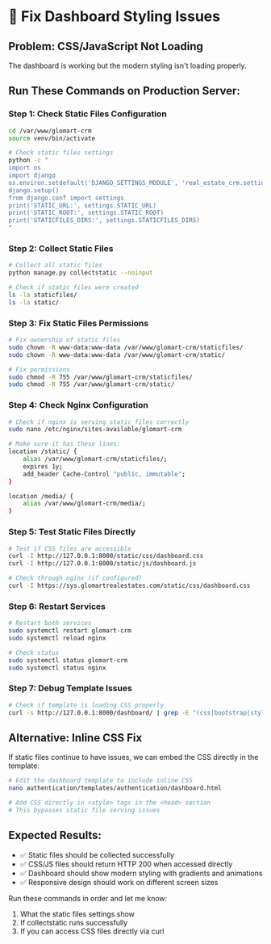 # 🎨 Fix Dashboard Styling Issues

## Problem: CSS/JavaScript Not Loading
The dashboard is working but the modern styling isn't loading properly.

## Run These Commands on Production Server:

### Step 1: Check Static Files Configuration
```bash
cd /var/www/glomart-crm
source venv/bin/activate

# Check static files settings
python -c "
import os
import django
os.environ.setdefault('DJANGO_SETTINGS_MODULE', 'real_estate_crm.settings')
django.setup()
from django.conf import settings
print('STATIC_URL:', settings.STATIC_URL)
print('STATIC_ROOT:', settings.STATIC_ROOT)
print('STATICFILES_DIRS:', settings.STATICFILES_DIRS)
"
```

### Step 2: Collect Static Files
```bash
# Collect all static files
python manage.py collectstatic --noinput

# Check if static files were created
ls -la staticfiles/
ls -la static/
```

### Step 3: Fix Static Files Permissions
```bash
# Fix ownership of static files
sudo chown -R www-data:www-data /var/www/glomart-crm/staticfiles/
sudo chown -R www-data:www-data /var/www/glomart-crm/static/

# Fix permissions
sudo chmod -R 755 /var/www/glomart-crm/staticfiles/
sudo chmod -R 755 /var/www/glomart-crm/static/
```

### Step 4: Check Nginx Configuration
```bash
# Check if nginx is serving static files correctly
sudo nano /etc/nginx/sites-available/glomart-crm

# Make sure it has these lines:
location /static/ {
    alias /var/www/glomart-crm/staticfiles/;
    expires 1y;
    add_header Cache-Control "public, immutable";
}

location /media/ {
    alias /var/www/glomart-crm/media/;
}
```

### Step 5: Test Static Files Directly
```bash
# Test if CSS files are accessible
curl -I http://127.0.0.1:8000/static/css/dashboard.css
curl -I http://127.0.0.1:8000/static/js/dashboard.js

# Check through nginx (if configured)
curl -I https://sys.glomartrealestates.com/static/css/dashboard.css
```

### Step 6: Restart Services
```bash
# Restart both services
sudo systemctl restart glomart-crm
sudo systemctl reload nginx

# Check status
sudo systemctl status glomart-crm
sudo systemctl status nginx
```

### Step 7: Debug Template Issues
```bash
# Check if template is loading CSS properly
curl -s http://127.0.0.1:8000/dashboard/ | grep -E "(css|bootstrap|stylesheet)"
```

## Alternative: Inline CSS Fix
If static files continue to have issues, we can embed the CSS directly in the template:

```bash
# Edit the dashboard template to include inline CSS
nano authentication/templates/authentication/dashboard.html

# Add CSS directly in <style> tags in the <head> section
# This bypasses static file serving issues
```

## Expected Results:
- ✅ Static files should be collected successfully
- ✅ CSS/JS files should return HTTP 200 when accessed directly
- ✅ Dashboard should show modern styling with gradients and animations
- ✅ Responsive design should work on different screen sizes

Run these commands in order and let me know:
1. What the static files settings show
2. If collectstatic runs successfully
3. If you can access CSS files directly via curl